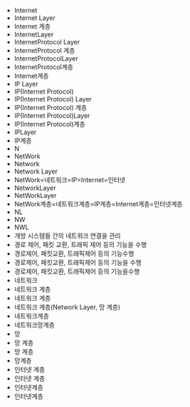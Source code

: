﻿- Internet
- Internet Layer
- Internet 계층
- InternetLayer
- InternetProtocol Layer
- InternetProtocol 계층
- InternetProtocolLayer
- InternetProtocol계층
- Internet계층
- IP Layer
- IP(Internet Protocol)
- IP(Internet Protocol) Layer
- IP(Internet Protocol) 계층
- IP(Internet Protocol)Layer
- IP(Internet Protocol)계층
- IPLayer
- IP계층
- N
- NetWork
- Network
- Network Layer
- NetWork=네트워크=IP=Internet=인터넷
- NetworkLayer
- NetWorkLayer
- NetWork계층=네트워크계층=IP계층=Internet계층=인터넷계층
- NL
- NW
- NWL
- 개방 시스템들 간의 네트워크 연결을 관리
- 경로 제어, 패킷 교환, 트래픽 제어 등의 기능을 수행
- 경로제어, 패킷교환, 트래픽제어 등의 기능수행
- 경로제어, 패킷교환, 트래픽제어 등의 기능을 수행
- 경로제어, 패킷교환, 트래픽제어 등의 기능을수행
- 네트워크
- 네트워크 계층
- 네트워크 계층
- 네트워크 계층(Network Layer, 망 계층)
- 네트워크계층
- 네트워크망계층
- 망
- 망 계층
- 망 계층
- 망계층
- 인터넷 계층
- 인터넷 계층
- 인터넷계층
- 인터넷계층
